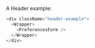 A Header example:

```js
<div className="header-example">
  <Wrapper>
    <PreferencesForm />
  </Wrapper>
</div>
```
